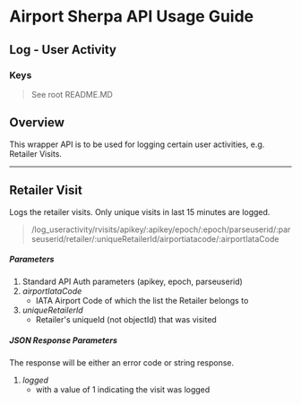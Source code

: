 # Airport Sherpa API Usage Guide

## Log - User Activity 

### Keys

> See root README.MD


## Overview

This wrapper API is to be used for logging certain user activities, e.g. Retailer Visits.

--------

## Retailer Visit

Logs the retailer visits. Only unique visits in last 15 minutes are logged.

> /log_useractivity/rvisits/apikey/:apikey/epoch/:epoch/parseuserid/:parseuserid/retailer/:uniqueRetailerId/airportiatacode/:airportIataCode

##### Parameters

1. Standard API Auth parameters (apikey, epoch, parseuserid)
2. *airportIataCode*
	* IATA Airport Code of which the list the Retailer belongs to
3. *uniqueRetailerId*
	* Retailer's uniqueId (not objectId) that was visited

##### JSON Response Parameters

The response will be either an error code or string response.

1. *logged*
	* with a value of 1 indicating the visit was logged

